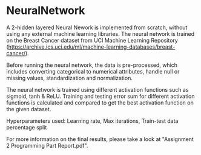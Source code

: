 # NeuralNetwork

A 2-hidden layered Neural Nework is implemented from scratch, without using any external machine learning libraries. The neural network is trained on the Breast Cancer dataset from UCI Machine Learning Repository (https://archive.ics.uci.edu/ml/machine-learning-databases/breast-cancer/).

Before running the neural network, the data is pre-processed, which includes converting categorical to numerical attributes, handle null or missing values, standardization and normalization.

The neural network is trained using different activation functions such as sigmoid, tanh & ReLU. Training and testing error sum for different activation functions is calculated and compared to get the best activation function on the given dataset. 

Hyperparameters used: Learning rate, Max iterations, Train-test data percentage split

For more information on the final results, please take a look at "Assignment 2 Programming Part Report.pdf".
